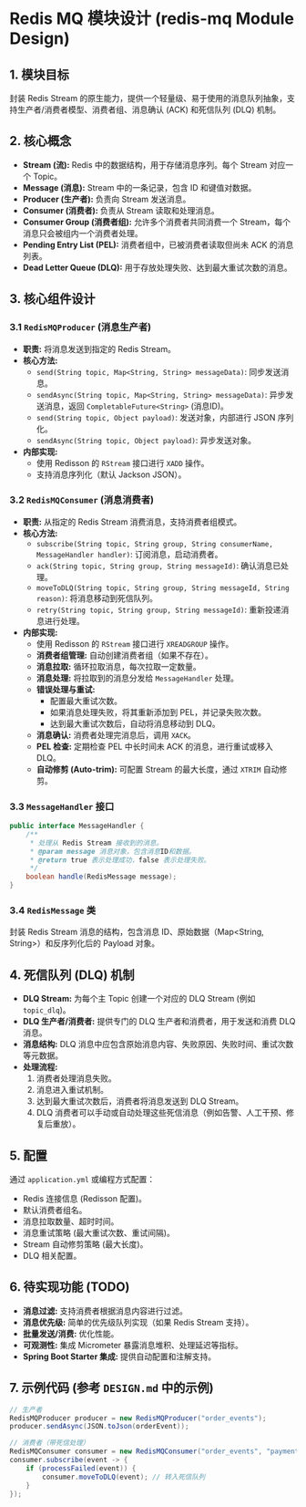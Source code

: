 # Redis MQ 模块设计 (redis-mq Module Design)

## 1. 模块目标

封装 Redis Stream 的原生能力，提供一个轻量级、易于使用的消息队列抽象，支持生产者/消费者模型、消费者组、消息确认 (ACK) 和死信队列 (DLQ) 机制。

## 2. 核心概念

*   **Stream (流):** Redis 中的数据结构，用于存储消息序列。每个 Stream 对应一个 Topic。
*   **Message (消息):** Stream 中的一条记录，包含 ID 和键值对数据。
*   **Producer (生产者):** 负责向 Stream 发送消息。
*   **Consumer (消费者):** 负责从 Stream 读取和处理消息。
*   **Consumer Group (消费者组):** 允许多个消费者共同消费一个 Stream，每个消息只会被组内一个消费者处理。
*   **Pending Entry List (PEL):** 消费者组中，已被消费者读取但尚未 ACK 的消息列表。
*   **Dead Letter Queue (DLQ):** 用于存放处理失败、达到最大重试次数的消息。

## 3. 核心组件设计

### 3.1 `RedisMQProducer` (消息生产者)

*   **职责:** 将消息发送到指定的 Redis Stream。
*   **核心方法:**
    *   `send(String topic, Map<String, String> messageData)`: 同步发送消息。
    *   `sendAsync(String topic, Map<String, String> messageData)`: 异步发送消息，返回 `CompletableFuture<String>` (消息ID)。
    *   `send(String topic, Object payload)`: 发送对象，内部进行 JSON 序列化。
    *   `sendAsync(String topic, Object payload)`: 异步发送对象。
*   **内部实现:**
    *   使用 Redisson 的 `RStream` 接口进行 `XADD` 操作。
    *   支持消息序列化（默认 Jackson JSON）。

### 3.2 `RedisMQConsumer` (消息消费者)

*   **职责:** 从指定的 Redis Stream 消费消息，支持消费者组模式。
*   **核心方法:**
    *   `subscribe(String topic, String group, String consumerName, MessageHandler handler)`: 订阅消息，启动消费者。
    *   `ack(String topic, String group, String messageId)`: 确认消息已处理。
    *   `moveToDLQ(String topic, String group, String messageId, String reason)`: 将消息移动到死信队列。
    *   `retry(String topic, String group, String messageId)`: 重新投递消息进行处理。
*   **内部实现:**
    *   使用 Redisson 的 `RStream` 接口进行 `XREADGROUP` 操作。
    *   **消费者组管理:** 自动创建消费者组（如果不存在）。
    *   **消息拉取:** 循环拉取消息，每次拉取一定数量。
    *   **消息处理:** 将拉取到的消息分发给 `MessageHandler` 处理。
    *   **错误处理与重试:**
        *   配置最大重试次数。
        *   如果消息处理失败，将其重新添加到 PEL，并记录失败次数。
        *   达到最大重试次数后，自动将消息移动到 DLQ。
    *   **消息确认:** 消费者处理完消息后，调用 `XACK`。
    *   **PEL 检查:** 定期检查 PEL 中长时间未 ACK 的消息，进行重试或移入 DLQ。
    *   **自动修剪 (Auto-trim):** 可配置 Stream 的最大长度，通过 `XTRIM` 自动修剪。

### 3.3 `MessageHandler` 接口

```java
public interface MessageHandler {
    /**
     * 处理从 Redis Stream 接收到的消息。
     * @param message 消息对象，包含消息ID和数据。
     * @return true 表示处理成功，false 表示处理失败。
     */
    boolean handle(RedisMessage message);
}
```

### 3.4 `RedisMessage` 类

封装 Redis Stream 消息的结构，包含消息 ID、原始数据（Map<String, String>）和反序列化后的 Payload 对象。

## 4. 死信队列 (DLQ) 机制

*   **DLQ Stream:** 为每个主 Topic 创建一个对应的 DLQ Stream (例如 `topic_dlq`)。
*   **DLQ 生产者/消费者:** 提供专门的 DLQ 生产者和消费者，用于发送和消费 DLQ 消息。
*   **消息结构:** DLQ 消息中应包含原始消息内容、失败原因、失败时间、重试次数等元数据。
*   **处理流程:**
    1.  消费者处理消息失败。
    2.  消息进入重试机制。
    3.  达到最大重试次数后，消费者将消息发送到 DLQ Stream。
    4.  DLQ 消费者可以手动或自动处理这些死信消息（例如告警、人工干预、修复后重放）。

## 5. 配置

通过 `application.yml` 或编程方式配置：

*   Redis 连接信息 (Redisson 配置)。
*   默认消费者组名。
*   消息拉取数量、超时时间。
*   消息重试策略 (最大重试次数、重试间隔)。
*   Stream 自动修剪策略 (最大长度)。
*   DLQ 相关配置。

## 6. 待实现功能 (TODO)

*   **消息过滤:** 支持消费者根据消息内容进行过滤。
*   **消息优先级:** 简单的优先级队列实现（如果 Redis Stream 支持）。
*   **批量发送/消费:** 优化性能。
*   **可观测性:** 集成 Micrometer 暴露消息堆积、处理延迟等指标。
*   **Spring Boot Starter 集成:** 提供自动配置和注解支持。

## 7. 示例代码 (参考 `DESIGN.md` 中的示例)

```java
// 生产者
RedisMQProducer producer = new RedisMQProducer("order_events");
producer.sendAsync(JSON.toJson(orderEvent));

// 消费者（带死信处理）
RedisMQConsumer consumer = new RedisMQConsumer("order_events", "payment_group");
consumer.subscribe(event -> {
    if (processFailed(event)) {
        consumer.moveToDLQ(event); // 转入死信队列
    }
});
```
